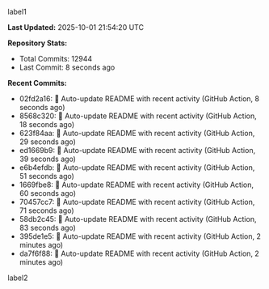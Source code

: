 
label1 
<!-- ACTIVITY_START -->
**Last Updated:** 2025-10-01 21:54:20 UTC

**Repository Stats:**
- Total Commits: 12944
- Last Commit: 8 seconds ago

**Recent Commits:**
- 02fd2a16: 🤖 Auto-update README with recent activity (GitHub Action, 8 seconds ago)
- 8568c320: 🤖 Auto-update README with recent activity (GitHub Action, 18 seconds ago)
- 623f84aa: 🤖 Auto-update README with recent activity (GitHub Action, 29 seconds ago)
- ed1669b9: 🤖 Auto-update README with recent activity (GitHub Action, 39 seconds ago)
- e6b4efdb: 🤖 Auto-update README with recent activity (GitHub Action, 51 seconds ago)
- 1669fbe8: 🤖 Auto-update README with recent activity (GitHub Action, 60 seconds ago)
- 70457cc7: 🤖 Auto-update README with recent activity (GitHub Action, 71 seconds ago)
- 58db2c45: 🤖 Auto-update README with recent activity (GitHub Action, 83 seconds ago)
- 395de1e5: 🤖 Auto-update README with recent activity (GitHub Action, 2 minutes ago)
- da7f6f88: 🤖 Auto-update README with recent activity (GitHub Action, 2 minutes ago)
<!-- ACTIVITY_END -->

label2
